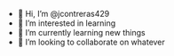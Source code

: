 - 👋 Hi, I’m @jcontreras429
- 👀 I’m interested in learning
- 🌱 I’m currently learning new things
- 💞️ I’m looking to collaborate on whatever


